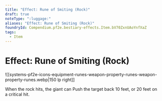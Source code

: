 ```yaml
---
title: "Effect: Rune of Smiting (Rock)"
draft: true
noteType: ":luggage:"
aliases: "Effect: Rune of Smiting (Rock)"
foundryId: Compendium.pf2e.bestiary-effects.Item.bV70ZxnUAoYnfXaZ
tags:
  - Item
---
```


# Effect: Rune of Smiting (Rock)
![[systems-pf2e-icons-equipment-runes-weapon-property-runes-weapon-property-runes.webp|150 lp right]]

When the rock hits, the giant can Push the target back 10 feet, or 20 feet on a critical hit.
